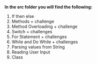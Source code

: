 
**In the src folder you will find the following:**
1. If then else
2. Methods + challenge
3. Method Overloading + challenge
4. Switch + challenges
5. For Statement + challenges
6. While and Do While + challenges
7. Parsing values from String
8. Reading User Input
9. Class


